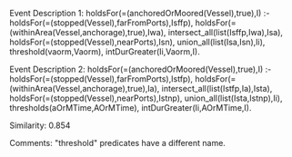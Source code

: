 Event Description 1: 
holdsFor(=(anchoredOrMoored(Vessel),true),I) :- 
	holdsFor(=(stopped(Vessel),farFromPorts),Isffp),
	holdsFor(=(withinArea(Vessel,anchorage),true),Iwa),
	intersect_all(list(Isffp,Iwa),Isa),
	holdsFor(=(stopped(Vessel),nearPorts),Isn),
	union_all(list(Isa,Isn),Ii),
	threshold(vaorm,Vaorm),
	intDurGreater(Ii,Vaorm,I).


Event Description 2: 
holdsFor(=(anchoredOrMoored(Vessel),true),I) :- 
	holdsFor(=(stopped(Vessel),farFromPorts),Istfp),
	holdsFor(=(withinArea(Vessel,anchorage),true),Ia),
	intersect_all(list(Istfp,Ia),Ista),
	holdsFor(=(stopped(Vessel),nearPorts),Istnp),
	union_all(list(Ista,Istnp),Ii),
	thresholds(aOrMTime,AOrMTime),
	intDurGreater(Ii,AOrMTime,I).

Similarity: 0.854

Comments: "threshold" predicates have a different name.
